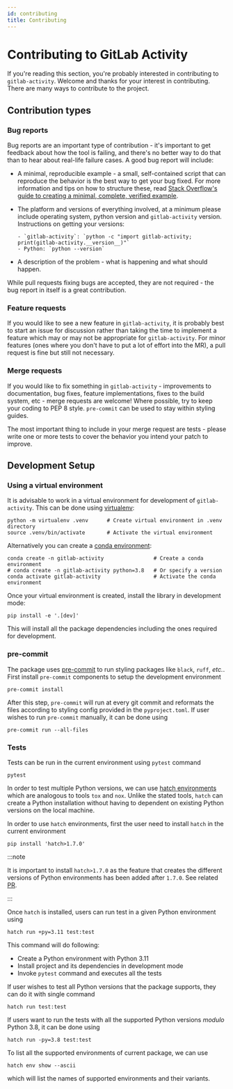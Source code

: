 ```yaml
---
id: contributing
title: Contributing
---
```


<!-- ../../../CONTRIBUTING.md -->

# Contributing to GitLab Activity

If you're reading this section, you're probably interested in contributing to
`gitlab-activity`. Welcome and thanks for your interest in contributing. There are many
ways to contribute to the project.

## Contribution types

### Bug reports

Bug reports are an important type of contribution - it's important to get feedback
about how the tool is failing, and there's no better way to do that than to hear
about real-life failure cases. A good bug report will include:

- A minimal, reproducible example - a small, self-contained script that can reproduce
  the behavior is the best way to get your bug fixed. For more information and tips on
  how to structure these, read
  [Stack Overflow's guide to creating a minimal, complete, verified example](https://stackoverflow.com/help/mcve).

- The platform and versions of everything involved, at a minimum please include
  operating system, python version and `gitlab-activity` version.
  Instructions on getting your versions:

      - `gitlab-activity`: `python -c "import gitlab-activity; print(gitlab-activity.__version__)"`
      - Python: `python --version`

- A description of the problem - what is happening and what should happen.

While pull requests fixing bugs are accepted, they are not required - the bug report
in itself is a great contribution.

### Feature requests

If you would like to see a new feature in `gitlab-activity`, it is probably best to
start an issue for discussion rather than taking the time to implement a feature
which may or may not be appropriate for `gitlab-activity`. For minor features
(ones where you don't have to put a lot of effort into the MR), a pull request
is fine but still not necessary.

### Merge requests

If you would like to fix something in `gitlab-activity` - improvements to documentation,
bug fixes, feature implementations, fixes to the build system, etc - merge requests
are welcome! Where possible, try to keep your coding to PEP 8 style. `pre-commit` can
be used to stay within styling guides.

The most important thing to include in your merge request are tests - please write
one or more tests to cover the behavior you intend your patch to improve.

## Development Setup

### Using a virtual environment

It is advisable to work in a virtual environment for development of `gitlab-activity`.
This can be done using [virtualenv](https://virtualenv.pypa.io/):

```
python -m virtualenv .venv      # Create virtual environment in .venv directory
source .venv/bin/activate       # Activate the virtual environment
```

Alternatively you can create a
[conda environment](https://conda.io/docs/user-guide/tasks/manage-environments.html):

```
conda create -n gitlab-activity                # Create a conda environment
# conda create -n gitlab-activity python=3.8   # Or specify a version
conda activate gitlab-activity                 # Activate the conda environment
```

Once your virtual environment is created, install the library in development mode:

```
pip install -e '.[dev]'
```

This will install all the package dependencies including the ones required for
development.

### pre-commit

The package uses [pre-commit](https://pre-commit.com/) to run styling packages like
`black`, `ruff`, _etc._. First install `pre-commit` components to setup the development
environment

```
pre-commit install
```

After this step, `pre-commit` will run at every git commit and reformats the files
according to styling config provided in the `pyproject.toml`. If user wishes to run
`pre-commit` manually, it can be done using

```
pre-commit run --all-files
```

### Tests

Tests can be run in the current environment using `pytest` command

```
pytest
```

In order to test multiple Python versions, we can use
[hatch environments](https://hatch.pypa.io/latest/environment/) which are analogous
to tools `tox` and `nox`. Unlike the stated tools, `hatch` can create a Python
installation without having to dependent on existing Python versions on the
local machine.

In order to use `hatch` environments, first the user need to install `hatch` in
the current environment

```
pip install 'hatch>1.7.0'
```

:::note

It is important to install `hatch>1.7.0` as the feature that creates the different
versions of Python environments has been added after `1.7.0`. See related
[PR](https://github.com/pypa/hatch/pull/1002).

:::

Once `hatch` is installed, users can run test in a given Python environment using

```
hatch run +py=3.11 test:test
```

This command will do following:

- Create a Python environment with Python 3.11
- Install project and its dependencies in development mode
- Invoke `pytest` command and executes all the tests

If user wishes to test all Python versions that the package supports, they can do
it with single command

```
hatch run test:test
```

If users want to run the tests with all the supported Python versions _modulo_
Python 3.8, it can be done using

```
hatch run -py=3.8 test:test
```

To list all the supported environments of current package, we can use

```
hatch env show --ascii
```

which will list the names of supported environments and their variants.
